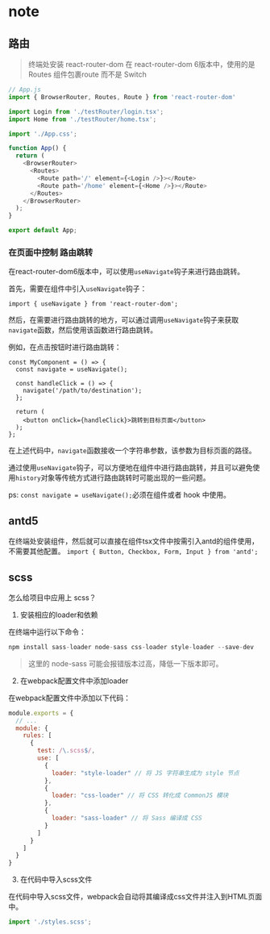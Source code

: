 # note
## 路由
> 终端处安装 react-router-dom
在 react-router-dom 6版本中，使用的是 Routes 组件包裹route 而不是 Switch
```js
// App.js
import { BrowserRouter, Routes, Route } from 'react-router-dom'

import Login from './testRouter/login.tsx';
import Home from './testRouter/home.tsx';

import './App.css';

function App() {
  return (
    <BrowserRouter>
      <Routes>
        <Route path='/' element={<Login />}></Route>
        <Route path='/home' element={<Home />}></Route>
      </Routes>
    </BrowserRouter>
  );
}

export default App;
```

### 在页面中控制 路由跳转

在react-router-dom6版本中，可以使用`useNavigate`钩子来进行路由跳转。

首先，需要在组件中引入`useNavigate`钩子：

```import { useNavigate } from 'react-router-dom';```

然后，在需要进行路由跳转的地方，可以通过调用`useNavigate`钩子来获取`navigate`函数，然后使用该函数进行路由跳转。

例如，在点击按钮时进行路由跳转：

```tsx
const MyComponent = () => {
  const navigate = useNavigate();

  const handleClick = () => {
    navigate('/path/to/destination');
  };

  return (
    <button onClick={handleClick}>跳转到目标页面</button>
  );
};
```

在上述代码中，`navigate`函数接收一个字符串参数，该参数为目标页面的路径。

通过使用`useNavigate`钩子，可以方便地在组件中进行路由跳转，并且可以避免使用`history`对象等传统方式进行路由跳转时可能出现的一些问题。

ps: `const navigate = useNavigate();`必须在组件或者 hook 中使用。

## antd5
在终端处安装组件，然后就可以直接在组件tsx文件中按需引入antd的组件使用，不需要其他配置。
`import { Button, Checkbox, Form, Input } from 'antd';`

## scss
怎么给项目中应用上 scss？
1. 安装相应的loader和依赖

在终端中运行以下命令：

```js
npm install sass-loader node-sass css-loader style-loader --save-dev
```
> 这里的 node-sass 可能会报错版本过高，降低一下版本即可。

2. 在webpack配置文件中添加loader

在webpack配置文件中添加以下代码：

```javascript
module.exports = {
  // ...
  module: {
    rules: [
      {
        test: /\.scss$/,
        use: [
          {
            loader: "style-loader" // 将 JS 字符串生成为 style 节点
          },
          {
            loader: "css-loader" // 将 CSS 转化成 CommonJS 模块
          },
          {
            loader: "sass-loader" // 将 Sass 编译成 CSS
          }
        ]
      }
    ]
  }
}
```

3. 在代码中导入scss文件

在代码中导入scss文件，webpack会自动将其编译成css文件并注入到HTML页面中。

```javascript
import './styles.scss';
```

##